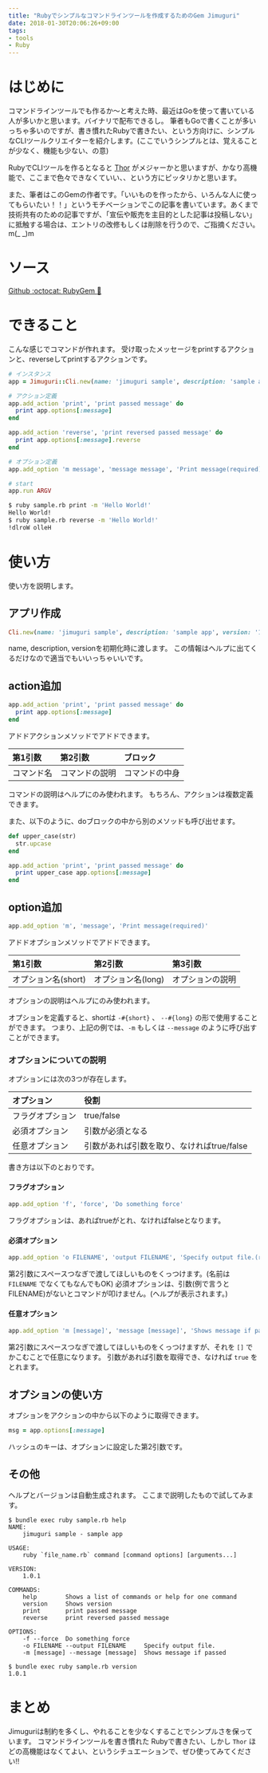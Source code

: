 ```yaml
---
title: "Rubyでシンプルなコマンドラインツールを作成するためのGem Jimuguri"
date: 2018-01-30T20:06:26+09:00
tags:
- tools
- Ruby
---
```


# はじめに
コマンドラインツールでも作るか〜と考えた時、最近はGoを使って書いている人が多いかと思います。バイナリで配布できるし。
筆者もGoで書くことが多いっちゃ多いのですが、書き慣れたRubyで書きたい、という方向けに、シンプルなCLIツールクリエイターを紹介します。(ここでいうシンプルとは、覚えることが少なく、機能も少ない、の意)

RubyでCLIツールを作るとなると [Thor](https://github.com/erikhuda/thor) がメジャーかと思いますが、かなり高機能で、ここまで色々できなくていい、、という方にピッタリかと思います。

また、筆者はこのGemの作者です。「いいものを作ったから、いろんな人に使ってもらいたい！！」というモチベーションでこの記事を書いています。あくまで技術共有のための記事ですが、「宣伝や販売を主目的とした記事は投稿しない」に抵触する場合は、エントリの改修もしくは削除を行うので、ご指摘ください。m(_ _)m

# ソース

[Github :octocat: ](https://github.com/ygnmhdtt/jimuguri)
[RubyGem :gem: ](https://rubygems.org/gems/jimuguri)

# できること

こんな感じでコマンドが作れます。
受け取ったメッセージをprintするアクションと、reverseしてprintするアクションです。

```ruby
# インスタンス
app = Jimuguri::Cli.new(name: 'jimuguri sample', description: 'sample app', version: '1.0.1')

# アクション定義
app.add_action 'print', 'print passed message' do
  print app.options[:message]
end

app.add_action 'reverse', 'print reversed passed message' do
  print app.options[:message].reverse
end

# オプション定義
app.add_option 'm message', 'message message', 'Print message(required)'

# start
app.run ARGV
```

```sh
$ ruby sample.rb print -m 'Hello World!'
Hello World!
$ ruby sample.rb reverse -m 'Hello World!'
!dlroW olleH
```

# 使い方

使い方を説明します。

## アプリ作成

```ruby
Cli.new(name: 'jimuguri sample', description: 'sample app', version: '1.0.1')
```
name, description, versionを初期化時に渡します。
この情報はヘルプに出てくるだけなので適当でもいいっちゃいいです。

## action追加

```ruby
app.add_action 'print', 'print passed message' do
  print app.options[:message]
end
```

アドドアクションメソッドでアドドできます。

|第1引数|第2引数|ブロック|
|:---|:---|:---|
|コマンド名|コマンドの説明|コマンドの中身|

コマンドの説明はヘルプにのみ使われます。
もちろん、アクションは複数定義できます。

また、以下のように、doブロックの中から別のメソッドも呼び出せます。

```ruby
def upper_case(str)
  str.upcase
end

app.add_action 'print', 'print passed message' do
  print upper_case app.options[:message]
end
```

## option追加

```ruby
app.add_option 'm', 'message', 'Print message(required)'
```

アドドオプションメソッドでアドドできます。

|第1引数|第2引数|第3引数|
|:---|:---|:---|
|オプション名(short)|オプション名(long)|オプションの説明|

オプションの説明はヘルプにのみ使われます。

オプションを定義すると、shortは `-#{short}` 、 `--#{long}` の形で使用することができます。
つまり、上記の例では、`-m` もしくは `--message` のように呼び出すことができます。

### オプションについての説明

オプションには次の3つが存在します。

|オプション|役割|
|:---|:---|
|フラグオプション|true/false|
|必須オプション|引数が必須となる|
|任意オプション|引数があれば引数を取り、なければtrue/false|

書き方は以下のとおりです。

#### フラグオプション

```ruby
app.add_option 'f', 'force', 'Do something force'
```

フラグオプションは、あればtrueがとれ、なければfalseとなります。

#### 必須オプション

```ruby
app.add_option 'o FILENAME', 'output FILENAME', 'Specify output file.(required)'
```

第2引数にスペースつなぎで渡してほしいものをくっつけます。(名前は `FILENAME` でなくてもなんでもOK)
必須オプションは、引数(例で言うとFILENAME)がないとコマンドが叩けません。(ヘルプが表示されます。)

#### 任意オプション

```ruby
app.add_option 'm [message]', 'message [message]', 'Shows message if passed(optional)'
```

第2引数にスペースつなぎで渡してほしいものをくっつけますが、それを `[]` でかこむことで任意になります。
引数があれば引数を取得でき、なければ `true` をとれます。

## オプションの使い方

オプションをアクションの中から以下のように取得できます。

```ruby
msg = app.options[:message]
```

ハッシュのキーは、オプションに設定した第2引数です。

## その他

ヘルプとバージョンは自動生成されます。
ここまで説明したもので試してみます。

```
$ bundle exec ruby sample.rb help
NAME:
    jimuguri sample - sample app

USAGE:
    ruby `file_name.rb` command [command options] [arguments...]

VERSION:
    1.0.1

COMMANDS:
    help        Shows a list of commands or help for one command
    version     Shows version
    print       print passed message
    reverse     print reversed passed message

OPTIONS:
    -f --force  Do something force
    -o FILENAME --output FILENAME     Specify output file.
    -m [message] --message [message]  Shows message if passed
```

```
$ bundle exec ruby sample.rb version
1.0.1
```

# まとめ

Jimuguriは制約を多くし、やれることを少なくすることでシンプルさを保っています。
コマンドラインツールを書き慣れた Rubyで書きたい、しかし `Thor` ほどの高機能はなくてよい、というシチュエーションで、ぜひ使ってみてください!!


